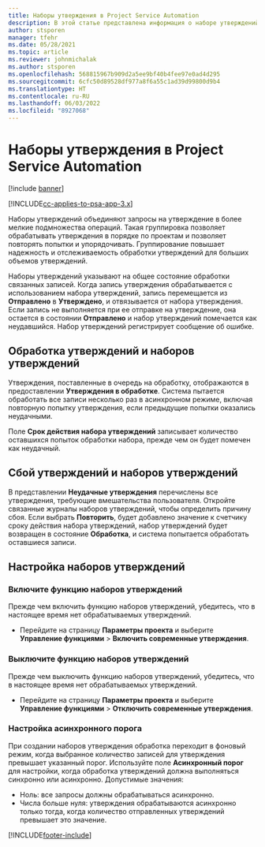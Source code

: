 ```yaml
---
title: Наборы утверждения в Project Service Automation
description: В этой статье представлена информация о наборе утверждений, запросах и подмножествах этих операций.
author: stsporen
manager: tfehr
ms.date: 05/28/2021
ms.topic: article
ms.reviewer: johnmichalak
ms.author: stsporen
ms.openlocfilehash: 568815967b909d2a5ee9bf40b4fee97e0ad4d295
ms.sourcegitcommit: 6cfc50d89528df977a8f6a55c1ad39d99800d9b4
ms.translationtype: HT
ms.contentlocale: ru-RU
ms.lasthandoff: 06/03/2022
ms.locfileid: "8927068"
---
```

# <a name="approval-sets-in-project-service-automation"></a>Наборы утверждения в Project Service Automation

[!include [banner](../includes/psa-now-project-operations.md)]

[!INCLUDE[cc-applies-to-psa-app-3.x](../includes/cc-applies-to-psa-app-3x.md)]

Наборы утверждений объединяют запросы на утверждение в более мелкие подмножества операций. Такая группировка позволяет обрабатывать утверждения в порядке по проектам и позволяет повторять попытки и упорядочивать. Группирование повышает надежность и отслеживаемость обработки утверждений для больших объемов утверждений.

Наборы утверждений указывают на общее состояние обработки связанных записей. Когда запись утверждения обрабатывается с использованием набора утверждений, запись перемещается из **Отправлено** в **Утверждено**, и отвязывается от набора утверждения. Если запись не выполняется при ее отправке на утверждение, она остается в состоянии **Отправлено** и набор утверждений помечается как неудавшийся. Набор утверждений регистрирует сообщение об ошибке.

## <a name="processing-approvals-and-approval-sets"></a>Обработка утверждений и наборов утверждений
Утверждения, поставленные в очередь на обработку, отображаются в предоставлении **Утверждения в обработке**. Система пытается обработать все записи несколько раз в асинхронном режиме, включая повторную попытку утверждения, если предыдущие попытки оказались неудачными.

Поле **Срок действия набора утверждений** записывает количество оставшихся попыток обработки набора, прежде чем он будет помечен как неудачный.

## <a name="failed-approvals-and-approval-sets"></a>Сбой утверждений и наборов утверждений
В представлении **Неудачные утверждения** перечислены все утверждения, требующие вмешательства пользователя. Откройте связанные журналы наборов утверждений, чтобы определить причину сбоя.
Если выбрать **Повторить**, будет добавлено значение к счетчику сроку действия набора утверждений, набор утверждений будет возвращен в состояние **Обработка**, и система попытается обработать оставшиеся записи.

## <a name="configure-approval-sets"></a>Настройка наборов утверждений

###  <a name="enable-the-approval-sets-feature"></a>Включите функцию наборов утверждений
Прежде чем включить функцию наборов утверждений, убедитесь, что в настоящее время нет обрабатываемых утверждений.

- Перейдите на страницу **Параметры проекта** и выберите **Управление функциями** > **Включить современные утверждения**.

### <a name="turn-off-the-approval-sets-feature"></a>Выключите функцию наборов утверждений
Прежде чем выключить функцию наборов утверждений, убедитесь, что в настоящее время нет обрабатываемых утверждений.

- Перейдите на страницу **Параметры проекта** и выберите **Управление функциями** > **Отключить современные утверждения**.

### <a name="configuring-the-asynchronous-threshold"></a>Настройка асинхронного порога 
При создании наборов утверждения обработка переходит в фоновый режим, когда выбранное количество записей для утверждения превышает указанный порог. Используйте поле **Асинхронный порог** для настройки, когда обработка утверждений должна выполняться синхронно или асинхронно.
Допустимые значения:

  - Ноль: все запросы должны обрабатываться асинхронно. 
  - Числа больше нуля: утверждения обрабатываются асинхронно только тогда, когда количество отправленных утверждений превышает это значение.

[!INCLUDE[footer-include](../includes/footer-banner.md)]
